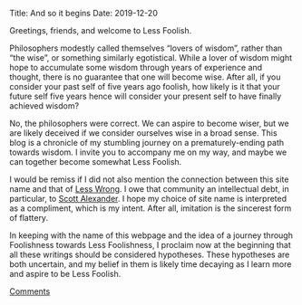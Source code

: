 Title: And so it begins
Date: 2019-12-20

Greetings, friends, and welcome to Less Foolish.

Philosophers modestly called themselves “lovers of wisdom”, rather than “the wise”, or something similarly egotistical. While a lover of wisdom might hope to accumulate some wisdom through years of experience and thought, there is no guarantee that one will become wise. After all, if you consider your past self of five years ago foolish, how likely is it that your future self five years hence will consider your present self to have finally achieved wisdom?

No, the philosophers were correct. We can aspire to become wiser, but we are likely deceived if we consider ourselves wise in a broad sense. This blog is a chronicle of my stumbling journey on a prematurely-ending path towards wisdom. I invite you to accompany me on my way, and maybe we can together become somewhat Less Foolish.

I would be remiss if I did not also mention the connection between this site name and that of [Less Wrong][1]. I owe that community an intellectual debt, in particular, to [Scott Alexander][2]. I hope my choice of site name is interpreted as a compliment, which is my intent. After all, imitation is the sincerest form of flattery.

In keeping with the name of this webpage and the idea of a journey through Foolishness towards Less Foolishness, I proclaim now at the beginning that all these writings should be considered hypotheses. These hypotheses are both uncertain, and my belief in them is likely time decaying as I learn more and aspire to be Less Foolish.

[Comments][3]

[1]: https://www.lesswrong.com/posts/bJ2haLkcGeLtTWaD5/welcome-to-lesswrong
[2]: https://slatestarcodex.com/
[3]: https://twitter.com/lessfoolish/status/1208185044365279232
